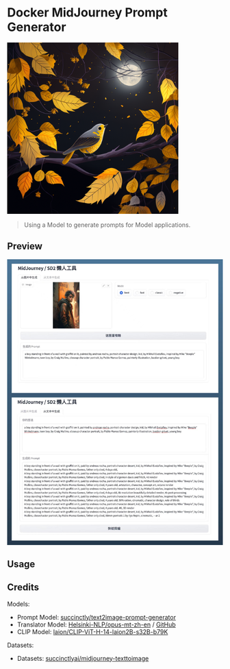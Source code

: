 # Docker MidJourney Prompt Generator

<img src="./.github/prompt.png" width="400px">

> Using a Model to generate prompts for Model applications.

## Preview

![](./.github/preview.jpg)

## Usage


## Credits

Models:

- Prompt Model: [succinctly/text2image-prompt-generator](https://huggingface.co/succinctly/text2image-prompt-generator)
- Translator Model: [Helsinki-NLP/opus-mt-zh-en](https://huggingface.co/Helsinki-NLP/opus-mt-zh-en) / [GitHub](https://github.com/Helsinki-NLP/OPUS-MT-train)
- CLIP Model: [laion/CLIP-ViT-H-14-laion2B-s32B-b79K](https://huggingface.co/laion/CLIP-ViT-H-14-laion2B-s32B-b79K)

Datasets:

- Datasets: [succinctlyai/midjourney-texttoimage](https://www.kaggle.com/datasets/succinctlyai/midjourney-texttoimage)
